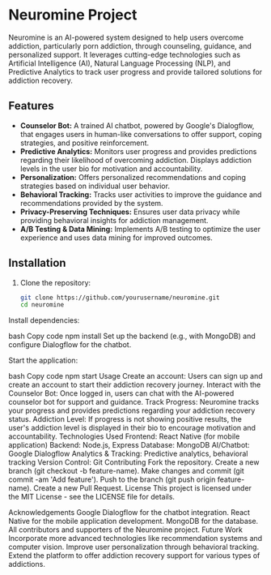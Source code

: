# Neuromine Project

Neuromine is an AI-powered system designed to help users overcome addiction, particularly porn addiction, through counseling, guidance, and personalized support. It leverages cutting-edge technologies such as Artificial Intelligence (AI), Natural Language Processing (NLP), and Predictive Analytics to track user progress and provide tailored solutions for addiction recovery.

## Features

- **Counselor Bot:** A trained AI chatbot, powered by Google's Dialogflow, that engages users in human-like conversations to offer support, coping strategies, and positive reinforcement.
- **Predictive Analytics:** Monitors user progress and provides predictions regarding their likelihood of overcoming addiction. Displays addiction levels in the user bio for motivation and accountability.
- **Personalization:** Offers personalized recommendations and coping strategies based on individual user behavior.
- **Behavioral Tracking:** Tracks user activities to improve the guidance and recommendations provided by the system.
- **Privacy-Preserving Techniques:** Ensures user data privacy while providing behavioral insights for addiction management.
- **A/B Testing & Data Mining:** Implements A/B testing to optimize the user experience and uses data mining for improved outcomes.

## Installation

1. Clone the repository:
   ```bash
   git clone https://github.com/yourusername/neuromine.git
   cd neuromine
Install dependencies:

bash
Copy code
npm install
Set up the backend (e.g., with MongoDB) and configure Dialogflow for the chatbot.

Start the application:

bash
Copy code
npm start
Usage
Create an account: Users can sign up and create an account to start their addiction recovery journey.
Interact with the Counselor Bot: Once logged in, users can chat with the AI-powered counselor bot for support and guidance.
Track Progress: Neuromine tracks your progress and provides predictions regarding your addiction recovery status.
Addiction Level: If progress is not showing positive results, the user's addiction level is displayed in their bio to encourage motivation and accountability.
Technologies Used
Frontend: React Native (for mobile application)
Backend: Node.js, Express
Database: MongoDB
AI/Chatbot: Google Dialogflow
Analytics & Tracking: Predictive analytics, behavioral tracking
Version Control: Git
Contributing
Fork the repository.
Create a new branch (git checkout -b feature-name).
Make changes and commit (git commit -am 'Add feature').
Push to the branch (git push origin feature-name).
Create a new Pull Request.
License
This project is licensed under the MIT License - see the LICENSE file for details.

Acknowledgements
Google Dialogflow for the chatbot integration.
React Native for the mobile application development.
MongoDB for the database.
All contributors and supporters of the Neuromine project.
Future Work
Incorporate more advanced technologies like recommendation systems and computer vision.
Improve user personalization through behavioral tracking.
Extend the platform to offer addiction recovery support for various types of addictions.
